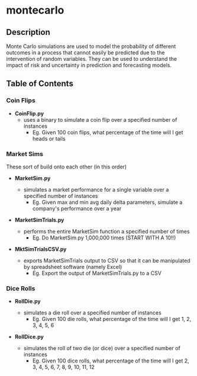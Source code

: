 # montecarlo

## Description

Monte Carlo simulations are used to model the probability of different outcomes in a process that cannot easily be predicted due to the intervention of random variables. They can be used to understand the impact of risk and uncertainty in prediction and forecasting models.

## Table of Contents

### Coin Flips

* <b>CoinFlip.py</b>
  * uses a binary to simulate a coin flip over a specified number of instances
    * Eg. Given 100 coin flips, what percentage of the time will I get heads or tails
    
### Market Sims

These sort of build onto each other (in this order)

* <b>MarketSim.py</b>
  * simulates a market performance for a single variable over a specified number of instances
    * Eg. Given max and min avg daily delta parameters, simulate a company's performance over a year
    
* <b>MarketSimTrials.py</b>
  * performs the entire MarketSim function a specified number of times
    * Eg. Do MarketSim.py 1,000,000 times (START WITH A 10!!)
    
 * <b>MktSimTrialsCSV.py</b>
   * exports MarketSimTrials output to CSV so that it can be manipulated by spreadsheet software (namely Excel)
     * Eg. Export the output of MarketSimTrials.py to a CSV
  
### Dice Rolls

* <b>RollDie.py</b>
  * simulates a die roll over a specified number of instances
    * Eg. Given 100 die rolls, what percentage of the time will I get 1, 2, 3, 4, 5, 6
    
* <b>RollDice.py</b>
  * simulates the roll of two die (or dice) over a specified number of instances
    * Eg. Given 100 dice rolls, what percentage of the time will I get 2, 3, 4, 5, 6, 7, 8, 9, 10, 11, 12
 
